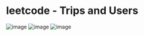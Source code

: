 # leetcode - Trips and Users
![image](https://user-images.githubusercontent.com/36949932/202981945-2020bfe4-99a4-4efd-bce2-e6f876405814.png)
![image](https://user-images.githubusercontent.com/36949932/202981984-0dfbc7bf-5ecf-4e79-bcdf-1bc6a0f67b7e.png)
![image](https://user-images.githubusercontent.com/36949932/202982032-33270241-4a95-4890-80d0-0efa824d7304.png)
